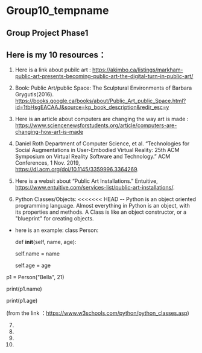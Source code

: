 # Group10_tempname
Group Project Phase1
---
Here is my 10 resources：
---
 1. Here is a link about pubilc art :
 https://akimbo.ca/listings/markham-public-art-presents-becoming-public-art-the-digital-turn-in-public-art/
 
 2. Book: Public Art/public Space: The Sculptural Environments of Barbara Grygutis(2016).
https://books.google.ca/books/about/Public_Art_public_Space.html?id=1tbHsgEACAAJ&source=kp_book_description&redir_esc=y


 3. Here is an article about computers are changing the way art is made :
https://www.sciencenewsforstudents.org/article/computers-are-changing-how-art-is-made

 4. Daniel Roth Department of Computer Science, et al. “Technologies for Social Augmentations in User-Embodied Virtual Reality: 25th ACM Symposium on Virtual Reality Software and Technology.” ACM Conferences, 1 Nov. 2019, https://dl.acm.org/doi/10.1145/3359996.3364269. 

 5. Here is a websit about “Public Art Installations.” Entuitive, https://www.entuitive.com/services-list/public-art-installations/. 
 
 6. Python Classes/Objects:
<<<<<<< HEAD
-- Python is an object oriented programming language. Almost everything in Python is an object, with its properties and methods. A Class is like an object constructor, or a "blueprint" for creating objects.

- here is an example: 
class Person:

  def __init__(self, name, age):

    self.name = name

    self.age = age

p1 = Person("Bella", 21)

print(p1.name)

print(p1.age)

(from the link ：https://www.w3schools.com/python/python_classes.asp)


 7. 

 8. 

 9. 

 10. 


